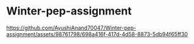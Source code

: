 # Winter-pep-assignment

https://github.com/AyushiAnand70047/Winter-pep-assignment/assets/98761798/698a416f-417d-4d58-8873-5db94f65ff30

